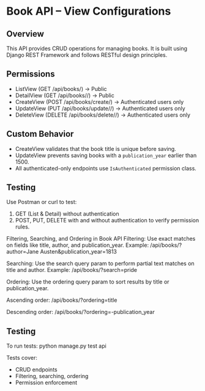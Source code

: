 # Book API – View Configurations

## Overview
This API provides CRUD operations for managing books.
It is built using Django REST Framework and follows RESTful design principles.

## Permissions
- ListView (GET /api/books/) → Public
- DetailView (GET /api/books/<id>/) → Public
- CreateView (POST /api/books/create/) → Authenticated users only
- UpdateView (PUT /api/books/update/<id>/) → Authenticated users only
- DeleteView (DELETE /api/books/delete/<id>/) → Authenticated users only

## Custom Behavior
- CreateView validates that the book title is unique before saving.
- UpdateView prevents saving books with a `publication_year` earlier than 1500.
- All authenticated-only endpoints use `IsAuthenticated` permission class.

## Testing
Use Postman or curl to test:
1. GET (List & Detail) without authentication
2. POST, PUT, DELETE with and without authentication to verify permission rules.


Filtering, Searching, and Ordering in Book API
Filtering: Use exact matches on fields like title, author, and publication_year.
Example: /api/books/?author=Jane Austen&publication_year=1813

Searching: Use the search query param to perform partial text matches on title and author.
Example: /api/books/?search=pride

Ordering: Use the ordering query param to sort results by title or publication_year.

Ascending order: /api/books/?ordering=title

Descending order: /api/books/?ordering=-publication_year


## Testing
To run tests:
python manage.py test api

Tests cover:
- CRUD endpoints
- Filtering, searching, ordering
- Permission enforcement

